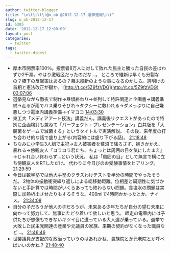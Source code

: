 ```yaml
---
author: twitter-blogger
title: "\n\t\t\t\t@o_ob @2012-12-17 選挙速報\t\t"
slug: o_ob-2012-12-17
id: 6305
date: '2012-12-17 12:00:00'
layout: post
categories:
  - twitter
tags:
  - twitter-digest
---
```


*   厚木市開票率100％。投票者8万人に対して敗れた民主と勝った自民の差はわずか2千票。やはり激戦区だったのだな...。 ところで維新は早くも分裂なの？橋下の反撃策はあるの？幕末維新のような事になるのかしら。週明けの首相と憲法改正が鍵か。 [http://t.co/5Z9fzVDG](http://t.co/5Z9fzVDG) [03:07:06](http://twitter.com/o_ob/statuses/280373502350073857)
*   選挙見ながら徹夜で制作→昼頃終わり→並列して特許関連と企画書→講義準備→走るが雨でバス乗りそびれ→タクシーに救われる→ダメっぷりに自己嫌悪しつつ電車内講義準備→イマココ [14:03:30](http://twitter.com/o_ob/statuses/280538689321451520)
*   東工大「メディアアート技法」講義だん。講義後リクエストがあったので特別に企画検討も兼ねて「パーフェクト・プレゼンテーション」白井版を「大腸菌をゲームで滅菌する」というタイトルで実演解説。 その後、来年度の打ち合わせ的な話で盛り上がる(内容的には盛り下がる話)。 [21:18:48](http://twitter.com/o_ob/statuses/280648237369671681)
*   ちなみに小学生3人組で主犯→友人被害者を鷺沼で降ろさず、抱きかかえ、暴れる→傍観友人『コラコラ君たち、ちょっとは周囲の目を気にしたまえ』→じゃれ合い終わらず…という状況。 私は「周囲の目」として無言で横に立ち傍観友人をRTしただけ。 代わりに今日びのお受験事情をヒアリング。 [21:29:59](http://twitter.com/o_ob/statuses/280651049512091648)
*   今日は数学塾では他大手塾のクラスわけテストを半分の時間でやったそうだ。 2物体の振動衝突繰り返しによる総移動距離。位相差と周期性に気づかないと手計算では時間がいくらあっても終わらない問題。食塩水の問題は実際に加熱析出させたりもするそうな。400mlで4時間かかったとか。ナイス。 [21:34:08](http://twitter.com/o_ob/statuses/280652095667982336)
*   自分の子だろうが他人の子だろうが、未来ある少年たちが自分の望む未来に向かって努力して、無事にたどり着いて欲しいと思う。 師走の電車内には子供たちが想像もできないキツイ目に遭っている大人達が乗っている。選挙で大敗した民主党関連の産業や元議員の家族、来期の契約がなくなった職員など…。 [21:46:46](http://twitter.com/o_ob/statuses/280655275378237440)
*   世襲議員が支配的な政治っていうのはあれかね、貴族院とか元老院とか呼べばいいのかね？ [21:48:40](http://twitter.com/o_ob/statuses/280655752169926656)